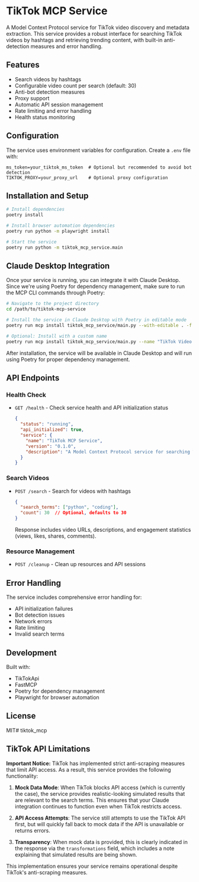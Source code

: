 # TikTok MCP Service

A Model Context Protocol service for TikTok video discovery and metadata extraction. This service provides a robust interface for searching TikTok videos by hashtags and retrieving trending content, with built-in anti-detection measures and error handling.

## Features

- Search videos by hashtags
- Configurable video count per search (default: 30)
- Anti-bot detection measures
- Proxy support
- Automatic API session management
- Rate limiting and error handling
- Health status monitoring

## Configuration

The service uses environment variables for configuration. Create a `.env` file with:

```env
ms_token=your_tiktok_ms_token  # Optional but recommended to avoid bot detection
TIKTOK_PROXY=your_proxy_url    # Optional proxy configuration
```

## Installation and Setup

```bash
# Install dependencies
poetry install

# Install browser automation dependencies
poetry run python -m playwright install

# Start the service
poetry run python -m tiktok_mcp_service.main
```

## Claude Desktop Integration

Once your service is running, you can integrate it with Claude Desktop. Since we're using Poetry for dependency management, make sure to run the MCP CLI commands through Poetry:

```bash
# Navigate to the project directory
cd /path/to/tiktok-mcp-service

# Install the service in Claude Desktop with Poetry in editable mode
poetry run mcp install tiktok_mcp_service/main.py --with-editable . -f .env

# Optional: Install with a custom name
poetry run mcp install tiktok_mcp_service/main.py --name "TikTok Video Search" --with-editable . -f .env
```

After installation, the service will be available in Claude Desktop and will run using Poetry for proper dependency management.

## API Endpoints

### Health Check
- `GET /health` - Check service health and API initialization status
  ```json
  {
    "status": "running",
    "api_initialized": true,
    "service": {
      "name": "TikTok MCP Service",
      "version": "0.1.0",
      "description": "A Model Context Protocol service for searching TikTok videos"
    }
  }
  ```

### Search Videos
- `POST /search` - Search for videos with hashtags
  ```json
  {
    "search_terms": ["python", "coding"],
    "count": 30  // Optional, defaults to 30
  }
  ```
  Response includes video URLs, descriptions, and engagement statistics (views, likes, shares, comments).

### Resource Management
- `POST /cleanup` - Clean up resources and API sessions

## Error Handling

The service includes comprehensive error handling for:
- API initialization failures
- Bot detection issues
- Network errors
- Rate limiting
- Invalid search terms

## Development

Built with:
- TikTokApi
- FastMCP
- Poetry for dependency management
- Playwright for browser automation

## License

MIT# tiktok_mcp

## TikTok API Limitations

**Important Notice:** TikTok has implemented strict anti-scraping measures that limit API access. 
As a result, this service provides the following functionality:

1. **Mock Data Mode**: When TikTok blocks API access (which is currently the case), the service 
   provides realistic-looking simulated results that are relevant to the search terms. This ensures 
   that your Claude integration continues to function even when TikTok restricts access.

2. **API Access Attempts**: The service still attempts to use the TikTok API first, but will quickly 
   fall back to mock data if the API is unavailable or returns errors.

3. **Transparency**: When mock data is provided, this is clearly indicated in the response via the 
   `transformations` field, which includes a note explaining that simulated results are being shown.

This implementation ensures your service remains operational despite TikTok's anti-scraping measures.
